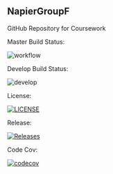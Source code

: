 ## NapierGroupF

GitHub Repository for Coursework

Master Build Status:

![workflow](https://github.com/GailFairley/NapierGroupF/actions/workflows/main.yml/badge.svg)

Develop Build Status:

![develop](https://img.shields.io/github/workflow/status/GailFairley/NapierGroupF/Coursework/develop?style=plastic)

License:

[![LICENSE](https://img.shields.io/github/license/GailFairley/NapierGroupF.svg?style=plastic)](https://github.com/GailFairley/NapierGroupF/blob/master/LICENSE)

Release:

[![Releases](https://img.shields.io/github/release/GailFairley/NapierGroupF/all.svg?style=plastic)](https://github.com/GailFairley/NapierGroupF/releases)

Code Cov:

[![codecov](https://codecov.io/gh/GailFairley/NapierGroupF/branch/master/graph/badge.svg?token=JOLN7FFQ9W)](https://codecov.io/gh/GailFairley/NapierGroupF)